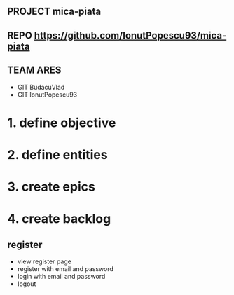 ## PROJECT  mica-piata
## REPO     https://github.com/IonutPopescu93/mica-piata
## TEAM     ARES
- GIT       BudacuVlad
- GIT       IonutPopescu93

# 1. define objective

# 2. define entities

# 3. create epics

# 4. create backlog

## register
- view register page
- register with email and password
- login with email and password
- logout
